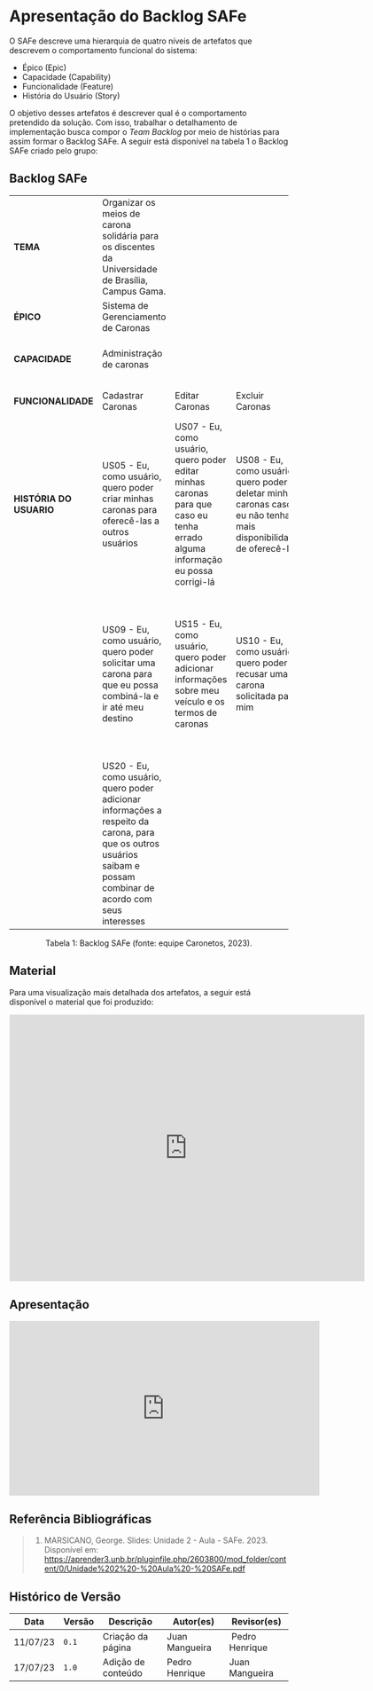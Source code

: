 # Apresentação do Backlog SAFe

O SAFe descreve uma hierarquia de quatro níveis de artefatos que
descrevem o comportamento funcional do sistema:

- Épico (Epic)
- Capacidade (Capability)
- Funcionalidade (Feature)
- História do Usuário (Story)

O objetivo desses artefatos é descrever qual é o comportamento pretendido da solução. Com isso, trabalhar o detalhamento de implementação busca compor o *Team Backlog* por meio de histórias para assim formar o Backlog SAFe. A seguir está disponível na tabela 1 o Backlog SAFe criado pelo grupo:

## Backlog SAFe

|     |                            |                            |                                 |                                 |                          |                            |                                 |                                 |                         |                                      |                                                |
|-----|----------------------------|----------------------------|---------------------------------|---------------------------------|--------------------------|----------------------------|---------------------------------|---------------------------------|-------------------------|--------------------------------------|------------------------------------------------|
|**TEMA**|Organizar os meios de carona solidária para os discentes da Universidade de Brasília, Campus Gama.| | | | | | | | | | |
|**ÉPICO**|Sistema de Gerenciamento de Caronas| | | | |Sistema de Gerenciamento de Usuários| | | |Sistema de Atendimento ao Usuário| |
|**CAPACIDADE**|Administração de caronas| | |Organização de informações de caronas| |Administração de usuário| |Organização de informações de usuário| |Segurança dos Usuários|Documentação da Aplicação|
|**FUNCIONALIDADE**|Cadastrar Caronas|Editar Caronas|Excluir Caronas|Encontrar caronas|Visualizar carona|Cadastrar Usuário|Atualizar Usuário|Visualizar Perfil do Usuário|Entrar em contato com o Usuário|Reportar usuários|Amparar o usuário|
|**HISTÓRIA DO USUARIO**|US05 - Eu, como usuário, quero poder criar minhas caronas para oferecê-las a outros usuários|US07 - Eu, como usuário, quero poder editar minhas caronas para que caso eu tenha errado alguma informação eu possa corrigi-lá|US08 - Eu, como usuário, quero poder deletar minhas caronas caso eu não tenha mais disponibilidade de oferecê-la|US13 - Eu, como usuário, quero poder filtrar as caronas disponíveis no sistema para apenas visualizar as que me interessam|US11 - Eu, como usuário, quero poder visualizar informações da carona para que eu possa tomar uma decisão informada sobre a carona que desejo utilizar|US16 - Eu, como usuário, quero poder adicionar foto no perfil para que os usuários me reconheçam|US03 - Eu, como usuário, quero poder editar meu perfil para poder atualizar e/ou modificar algumas informações incorretas|US014 - Eu, como usuário, quero poder ver perfis de outros usuários para visualizar suas informações de perfil e/ou caronas que ele criou|US12 - Eu, como usuário, quero ter acesso a canais de comunicação através da aplicação para marcar os detalhes da minha carona.|US18 - Eu, como usuário, quero poder denunciar algum usuário, para que, caso ele tenha cometido algum crime, os administradores do aplicativo sejam notificados a respeito|US19 - Eu, como usuário, quero poder enviar feedbacks aos desenvolvedores da aplicação para dar sugestões e opiniões a respeito do que eu acho que deve ajudar a experiência do usuário|
| |US09 - Eu, como usuário, quero poder solicitar uma carona para que eu possa combiná-la e ir até meu destino|US15 - Eu, como usuário, quero poder adicionar informações sobre meu veículo e os termos de caronas|US10 - Eu, como usuário, quero poder recusar uma carona solicitada para mim|US25 - Eu, como usuário, quero que o sistema identifique, com as devidas permissões, minha localização para que eu não precise adicioná-la manualmente|US06 - Eu, como usuário, quero poder visualizar a minha carona para conferir se ela foi criada corretamente|US01 - Eu, como usuário, quero poder criar o meu perfil para organizar minhas informações dentro da aplicação|US04 - Eu, como usuário, quero poder deletar meu perfil, para eu não precisar me preocupar com meus dados caso eu não esteja utilizando a aplicação|US02 - Eu, como usuário, quero poder visualizar meu perfil para ver como ele é exibido para outros usuários|US17 - Eu, como usuário, quero poder deixar comentários no perfil de outros usuários para gerar confiabilidade na hora de ver caronas de outros perfis| |US21 - Eu, como usuário, quero poder solicitar assistência à equipe de suporte técnico para resolver possíveis erros na aplicação|
| |US20 - Eu, como usuário, quero poder adicionar informações a respeito da carona, para que os outros usuários saibam e possam combinar de acordo com seus interesses| | | | | | | | | | |

<center>

Tabela 1: Backlog SAFe (fonte: equipe Caronetos, 2023).

</center>

## Material
Para uma visualização mais detalhada dos artefatos, a seguir está disponível o material que foi produzido:

<iframe src="https://docs.google.com/spreadsheets/d/e/2PACX-1vQ3Kg5oBr4ZkIB7GxD0izNAElQgeqLWId0RLN7eslGaxbKZM5gWl3cptkTXYDAtR_C2VfP-_50NN6SJ/pubhtml?gid=1740542125&amp;single=true&amp;widget=true&amp;headers=false" width='100%' height='480px' style='min-width: 640px; min-height: 480px; background-color: #f4f4f4; border: 1px solid #efefef' sandbox='allow-same-origin allow-scripts allow-modals allow-popups allow-popups-to-escape-sandbox'></iframe>


## Apresentação

<iframe width="560" height="315" src="https://www.youtube.com/embed/" title="YouTube video player" frameborder="0" allow="accelerometer; autoplay; clipboard-write; encrypted-media; gyroscope; picture-in-picture; web-share" allowfullscreen></iframe>

## Referência Bibliográficas
> 1. MARSICANO, George. Slides: Unidade 2 - Aula - SAFe. 2023. Disponível em: <https://aprender3.unb.br/pluginfile.php/2603800/mod_folder/content/0/Unidade%202%20-%20Aula%20-%20SAFe.pdf>


## Histórico de Versão

Data | Versão | Descrição | Autor(es) | Revisor(es)
---- | ------ | --------- | ----- | ---------
11/07/23 | `0.1` | Criação da página | Juan Mangueira | Pedro Henrique
17/07/23 | `1.0` | Adição de conteúdo | Pedro Henrique | Juan Mangueira
